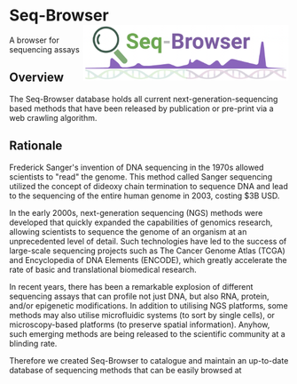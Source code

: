    
# Seq-Browser <img align="right" src="Seq-Browser_Logo1.png" style="height:100px;" />

A browser for sequencing assays


## Overview

The Seq-Browser database holds all current next-generation-sequencing based methods that have been released by publication or pre-print via a web crawling algorithm.

## Rationale

Frederick Sanger's invention of DNA sequencing in the 1970s allowed scientists to "read" the genome. This method called Sanger sequencing utilized the concept of dideoxy chain termination to sequence DNA and lead to the sequencing of the entire human genome in 2003, costing $3B USD.

In the early 2000s, next-generation sequencing (NGS) methods were developed that quickly expanded the capabilities of genomics research, allowing scientists to sequence the genome of an organism at an unprecedented level of detail. Such technologies have led to the success of large-scale sequencing projects such as The Cancer Genome Atlas (TCGA) and Encyclopedia of DNA Elements (ENCODE), which greatly accelerate the rate of basic and translational biomedical research.

In recent years, there has been a remarkable explosion of different sequencing assays that can profile not just DNA, but also RNA, protein, and/or epigenetic modifications. In addition to utilising NGS platforms, some methods may also utilise microfluidic systems (to sort by single cells), or microscopy-based platforms (to preserve spatial information). Anyhow, such emerging methods are being released to the scientific community at a blinding rate.

Therefore we created Seq-Browser to catalogue and maintain an up-to-date database of sequencing methods that can be easily browsed at <website-link>
